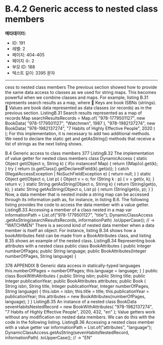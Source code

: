 # B.4.2 Generic access to nested class members

**메타데이터:**
- ID: 191
- 레벨: 2
- 페이지: 404-405
- 페이지 수: 2
- 부모 ID: 188
- 텍스트 길이: 3395 문자

---

cess to nested class members
The previous section showed how to provide the same data access to classes as we used
for string maps. This becomes powerful when we combine classes and maps. For
example, listing B.31 represents search results as a map, where
 Keys are book ISBNs (strings).
 Values are book data represented as data classes (or records) as in the previous
section.
ListingB.31 Search results represented as a map of records
Map searchResultsRecords = Map.of(
"978-1779501127", new BookData(
"978-1779501127",
"Watchmen",
1987
),
"978-1982137274", new BookData(
"978-1982137274",
"7 Habits of Highly Effective People",
2020
)
);
For this implementation, it is necessary to add two additional methods. We need to
declare the static get and getAsString() methods that receive a list of strings as the
next listing shows.

B.4 Generic access to class members 377
ListingB.32 The implementation of value getter for nested class members
class DynamicAccess {
static Object get(Object o, String k) {
if(o instanceof Map) {
return ((Map)o).get(k);
}
try {
return (o.getClass().getDeclaredField(k).get(o));
} catch (IllegalAccessException | NoSuchFieldException e) {
return null;
}
}
static Object get(Object o, List<String> p) {
Object v = o;
for (String k : p) {
v = get(v, k);
}
return v;
}
static String getAsString(Object o, String k) {
return (String)get(o, k);
}
static String getAsString(Object o, List<String> p) {
return (String)get(o, p);
}
}
Now, a data member that is nested inside a string map can be accessed through its
information path as, for instance, in listing B.6. The following listing provides the
code to access the data member with a value getter.
ListingB.33 Accessing a member of a class nested in a map
var informationPath = List.of("978-1779501127", "title");
DynamicClassAccess
.getAsString(searchResultsRecords, informationPath)
.toUpperCase();
// → "WATCHMEN"
There is a second kind of nested data member when a data member is itself an object.
For instance, listing B.34 shows how a bookAttributes field can be made from a
BookAttributes class, and listing B.35 shows an example of the nested class.
ListingB.34 Representing book attributes with a nested class
public class BookAttributes {
public Integer numberOfPages;
public String language;
public BookAttributes(Integer numberOfPages, String language) {

378 APPENDIX B Generic data access in statically-typed languages
this.numberOfPages = numberOfPages;
this.language = language;
}
}
public class BookWithAttributes {
public String isbn;
public String title;
public Integer publicationYear;
public BookAttributes attributes;
public Book (
String isbn,
String title,
Integer publicationYear,
Integer numberOfPages,
String language) {
this.isbn = isbn;
this.title = title;
this.publicationYear = publicationYear;
this.attributes = new BookAttributes(numberOfPages, language);
}
}
ListingB.35 An instance of a nested class
BookData sevenHabitsNestedRecord = new BookWithAttributes(
"978-1982137274",
"7 Habits of Highly Effective People",
2020,
432,
"en"
);
Value getters work without any modification on nested data members. We can do this
with the code in the following listing.
ListingB.36 Accessing a nested class member with a value getter
var informationPath = List.of("attributes",
"language");
DynamicClassAccess.getAsString(sevenHabitsNestedRecord, informationPath)
.toUpperCase();
// → "EN"